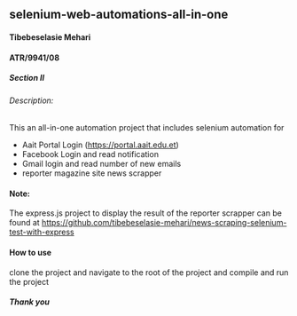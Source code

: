## selenium-web-automations-all-in-one

#### Tibebeselasie Mehari
#### ATR/9941/08
##### Section II

###### Description:
This an all-in-one automation project that includes selenium automation for
* Aait Portal Login (https://portal.aait.edu.et)
* Facebook Login and read notification
* Gmail login and read number of new emails
* reporter magazine site news scrapper

#### Note:
The express.js project to display the result of the reporter scrapper can be found at
https://github.com/tibebeselasie-mehari/news-scraping-selenium-test-with-express

#### How to use
clone the project and navigate to the root of the project and compile and run the project 

##### Thank you
